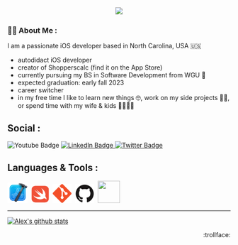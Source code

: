 <div id="header" align="center">
  <img src="https://media.giphy.com/media/ZAaaCK5RhUWxG/giphy.gif/giphy.gif" width="350"/>
</div>

### :man_technologist: About Me :
I am a passionate iOS developer based in North Carolina, USA :us:
- autodidact iOS developer
- creator of Shopperscalc (find it on the App Store)
- currently pursuing my BS in Software Development from WGU :owl: 
- expected graduation: early fall 2023
- career switcher
- in my free time I like to learn new things :nerd_face:, work on my side projects :man_technologist:, or spend time with my wife & kids :family_man_woman_girl_boy:

## Social :
<div id="badges">
    <img src="https://img.shields.io/badge/alexelo.swift@gmail.com-red?style=flat&logo=gmail&logoColor=white" alt="Youtube Badge"/>
  </a>
    <a href="https://www.linkedin.com/in/alexeloswift">
    <img src="https://img.shields.io/badge/alexeloswift-blue?style=flat&logo=linkedin&logoColor=white" alt="LinkedIn Badge"/>
  </a>
  <a href="https://twitter.com/alexeloswift">
    <img src="https://img.shields.io/badge/@alexeloswift-blue?style=flat&logo=twitter&logoColor=white" alt="Twitter Badge"/>
  </a>
</div>

## Languages & Tools :
<img src="https://github.com/devicons/devicon/blob/master/icons/xcode/xcode-original.svg" title="Swift" alt="Swift" width="46" height="46"/>&nbsp;
<img src="https://github.com/devicons/devicon/blob/master/icons/swift/swift-original.svg" title="Swift" alt="Swift" width="40" height="40"/>&nbsp;
<img src="https://github.com/devicons/devicon/blob/master/icons/git/git-original.svg" title="Swift" alt="Swift" width="43" height="43"/>&nbsp;
<img src="https://github.com/devicons/devicon/blob/master/icons/github/github-original.svg" title="Swift" alt="Swift" width="43" height="43"/>&nbsp;
<img src="https://img.icons8.com/fluency/344/swiftui.png" width="50" height="50">

---

[![Alex's github stats](https://github-readme-stats.vercel.app/api?username=alexeloswift&count_private=true)](https://github.com/alexeloswift/github-readme-stats)
<div id="header" align="right">
  :trollface:
</div>
